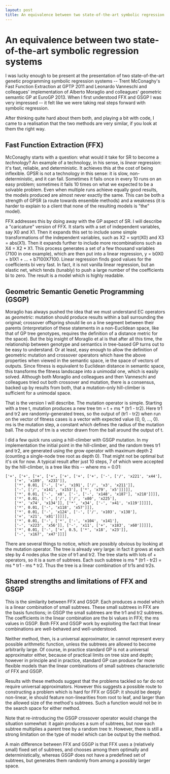 ```yaml
---
layout: post
title: An equivalence between two state-of-the-art symbolic regression systems
---
```


An equivalence between two state-of-the-art symbolic regression systems
========

I was lucky enough to be present at the presentation of two
state-of-the-art genetic programming symbolic regression systems --
Trent McConaghy's Fast Function Extraction at GPTP 2011 and Leonardo
Vanneschi and colleagues' implementation of Alberto Moraglio and
colleagues' geometric semantic GP at EuroGP 2013. When I first
understood FFX and GSGP I was very impressed -- it felt like we were
taking real steps forward with symbolic regression.

After thinking quite hard about them both, and playing a bit with
code, I came to a realisation that the two methods are very similar,
if you look at them the right way. 

Fast Function Extraction (FFX)
------------------------------

McConaghy starts with a question: what would it take for SR to become
a *technology*? An example of a technology, in his sense, is *linear*
regression: it's fast, reliable, and deterministic. It achieves this
at the cost of being inflexible. GPSR is not a technology in this
sense: it is slow, non-deterministic, and it can fail. Sometimes it
fails once in every 10 runs on an easy problem; sometimes it fails 10
times on what we expected to be a solvable problem. Even when multiple
runs achieve equally good results, the models produced are almost
never exactly the same. This can be both a strength of GPSR (a route
towards ensemble methods) and a weakness (it is harder to explain to a
client that none of the resulting models is "the" model).

FFX addresses this by doing away with the GP aspect of SR. I will
describe a "caricature" version of FFX. It starts with a set of
independent variables, say X0 and X1. Then it expands this set to
include some simple transformations of the independent variables, such
as X2 = sqrt(X0) and X3 = abs(X1). Then it expands further to include
more recombinations such as X4 = X2 * X1. This process generates a set
of a few thousand variables (7100 in one example), which are then put
into a linear regression, y = b0X0 + b1X1 + ... + b7100X7100. Linear
regression finds good values for the coefficients bi very fast. In
fact, it is not vanilla linear regression, but an elastic net, which
tends (tunably) to push a large number of the coefficients bi to zero.
The result is a model which is highly readable.


Geometric Semantic Genetic Programming (GSGP)
---------------------------------------------

Moraglio has always pushed the idea that we must understand EC
operators as *geometric*: mutation should produce results within a
ball surrounding the original; crossover offspring should lie on a
line segment between their parents (interpretation of these statements
in a non-Euclidean space, like that of GP tree genotypes, requires the
definition of a distance metric for the space). But the big insight of
Moraglio et al is that after all this time, the relationship between
genotype and semantics in tree-based GP turns out to be easy to
understand. Or at least, easy enough to allow the definition of
geometric mutation and crossover operators which have the above
properties when viewed in the semantic space, ie the space of vectors
of outputs. Since fitness is equivalent to Euclidean distance in
semantic space, this transforms the fitness landscape into a unimodal
one, which is easily solved. Although both Moraglio and colleagues and
then Vanneschi and colleagues tried out both crossover and mutation,
there is a consensus, backed up by results from both, that a
mutation-only hill-climber is sufficient for a unimodal space.

That is the version I will describe. The mutation operator is simple.
Starting with a tree t, mutation produces a new tree tm = t + ms *
(tr1 - tr2). Here tr1 and tr2 are randomly-generated trees, so the
output of (tr1 - tr2) when run on the vector of fitness cases is a
vector with expected value (0, 0, ..., 0). ms is the mutation step, a
constant which defines the radius of the mutation ball. The output of
tm is a vector drawn from the ball around the output of t.

I did a few quick runs using a hill-climber with GSGP mutation. In my
implementation the initial point in the hill-climber, and the random
trees tr1 and tr2, are generated using the grow operator with maximum
depth 2 (counting a single-node tree root as depth 0). That might not
be optimal but it's ok for now. A typical result after just 10 steps,
7 of which were accepted by the hill-climber, is a tree like this --
where ms = 0.01:

    ['+', ['+', ['+', ['+', ['+', ['+', ['+', ['-', ['/', 'x221', 'x44'],
        ['+', 'x189', 'x233']],
        ['*', 0.01, ['-', ['+', 'x191', ['/', 'x3', 'x211']],
        ['-', ['/', 'x141', 'x153'], ['*', 'x79', 'x5']]]]],
        ['*', 0.01, ['-', 'x8', ['-', ['-', 'x148', 'x187'], 'x218']]]],
        ['*', 0.01, ['-', ['/', ['/', 'x80', 'x225'],
        ['*', 'x74', 'x134']], ['*', 'x34', ['-', 'x41', 'x119']]]]],
        ['*', 0.01, ['-', 'x118', 'x57']]],
        ['*', 0.01, ['-', 'x124', ['-', ['/', 'x103', 'x138'],
        ['+', 'x21', 'x81']]]]],
        ['*', 0.01, ['-', ['*', ['-', 'x104', 'x141'],
        ['-', 'x223', 'x56']], ['-', 'x11', ['+', 'x183', 'x60']]]]],
        ['*', 0.01, ['-', ['+', 0.5, ['*', 'x18', 'x23']],
        ['-', 'x167', 'x47']]]]

There are several things to notice, which are possibly obvious by
looking at the mutation operator. The tree is already very large: in
fact it grows at each step by 4 nodes plus the size of tr1 and tr2.
The tree starts with lots of + operators, so it is a sum of subtrees.
Each such subtree is ms * (tr1 - tr2) = ms * tr1 - ms * tr2. Thus the
tree is a linear combination of tr1s and tr2s.



Shared strengths and limitations of FFX and GSGP
------------------------------------------------

This is the similarity between FFX and GSGP. Each produces a model
which is a linear combination of small subtrees. These small subtrees
in FFX are the basis functions; in GSGP the small subtrees are the tr1
and tr2 subtrees. The coefficients in the linear combination are the
bi values in FFX; the ms values in GSGP. Both FFX and GSGP work by
exploiting the fact that linear combinations are well-behaved and
well-understood.

Neither method, then, is a universal approximator, ie cannot represent
every possible arithmetic function, unless the subtrees are allowed to
become arbitrarily large. Of course, in practice standard GP is not a
universal approximator either, because of practical limits on tree
size and depth; however in principle and in practice, standard GP can
produce far more flexible models than the linear combinations of small
subtrees characteristic of FFX and GSGP.

Results with these methods suggest that the problems tackled so far do
not require universal approximators. However this suggests a possible
route to constructing a problem which is hard for FFX or GSGP: it
should be deeply non-linear, ie should feature non-linearities from
root to leaf, and larger than the allowed size of the method's
subtrees. Such a function would not be in the search space for either
method.

Note that re-introducing the GSGP crossover operator would change the
situation somewhat: it again produces a sum of subtrees, but now each
subtree multiplies a parent tree by a random tree tr. However, there
is still a strong limitation on the type of model which can be output
by the method.

A main difference between FFX and GSGP is that FFX uses a (relatively
small) fixed set of subtrees, and chooses among them optimally and
deterministically, whereas GSGP does not have a predefined set of
subtrees, but generates them randomly from among a possibly larger
space.

